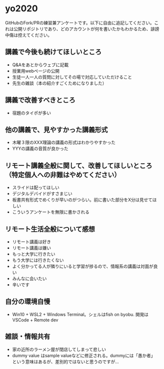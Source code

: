 # yo2020

GitHubのFork/PRの練習兼アンケートです。以下に自由に追記してください。これは公開リポジトリであり、どのアカウントが何を書いたかもわかるため、誹謗中傷は控えてください。

## 講義で今後も続けてほしいところ
- Q&Aをあとからウェブに記載
- 授業用webページの公開
- 生徒一人一人の質問に対してその場で対応していただけること
- 先生の雑談（本の紹介すごくためになりました）


## 講義で改善すべきところ
- 宿題のタイポが多い

## 他の講義で、見やすかった講義形式
- 木曜３限のXXX理論の講義の形式はわかりやすかった
- YYYの講義の音質が良かった

## リモート講義全般に関して、改善してほしいところ（特定個人への非難はやめてください）
- スライドは配ってほしい
- デジタルデバイドがすさまじい
- 板書共有形式でめくりが早いのがつらい。前に書いた部分をX分は見せてほしい
- こういうアンケートを無限に書かされる

## リモート生活全般について感想
- リモート講義は好き
- リモート講義は嫌い
- もっと大学に行きたい
- もう大学には行きたくない
- よく分かってる人が隣りにいると学習が捗るので、情報系の講義は対面が良い      
- みんなに会いたい
- 辛いです


## 自分の環境自慢
- Win10 + WSL2 + Windows Terminal。シェルはfish on byobu. 開発はVSCode + Remote dev

## 雑談・情報共有
- 家の近所のラーメン屋が閉店してしまって悲しい
- dummy value はsample valueなどに修正される。dummyには「愚か者」という意味はあるが、差別的ではないと思うのですが...
